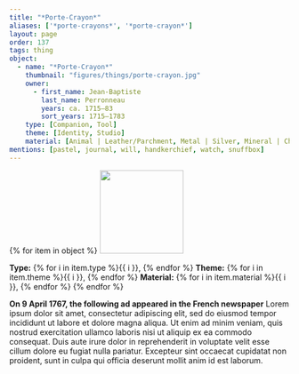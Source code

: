 ```yaml
---
title: "*Porte-Crayon*"
aliases: ['*porte-crayons*', '*porte-crayon*']
layout: page
order: 137
tags: thing
object:
  - name: "*Porte-Crayon*"
    thumbnail: "figures/things/porte-crayon.jpg"
    owner:
      - first_name: Jean-Baptiste
        last_name: Perronneau
        years: ca. 1715–83
        sort_years: 1715–1783
    type: [Companion, Tool]
    theme: [Identity, Studio]
    material: [Animal | Leather/Parchment, Metal | Silver, Mineral | Chalk]
mentions: [pastel, journal, will, handkerchief, watch, snuffbox]
---
```


{% for item in object %}
<img src="/_assets/images/{{ item.thumbnail }}" width="150"/>

**Type:** {% for i in item.type %}{{ i }}, {% endfor %}
**Theme:** {% for i in item.theme %}{{ i }}, {% endfor %}
**Material:** {% for i in item.material %}{{ i }}, {% endfor %}
{% endfor %}

**On 9 April 1767, the following ad appeared in the French newspaper** Lorem ipsum dolor sit amet, consectetur adipiscing elit, sed do eiusmod tempor incididunt ut labore et dolore magna aliqua. Ut enim ad minim veniam, quis nostrud exercitation ullamco laboris nisi ut aliquip ex ea commodo consequat. Duis aute irure dolor in reprehenderit in voluptate velit esse cillum dolore eu fugiat nulla pariatur. Excepteur sint occaecat cupidatat non proident, sunt in culpa qui officia deserunt mollit anim id est laborum.